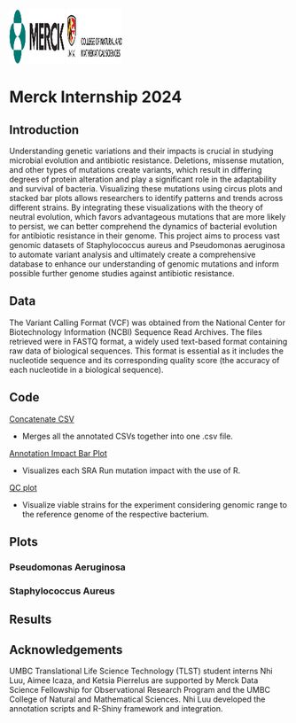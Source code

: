 <p align="right>
  //Need the bottom for the image 
  <img src="https://github.com/PhyloGrok/VCFplots/blob/main/Images/UMBC_logo.png" width="100" height="40">
  <img src="https://github.com/PhyloGrok/VCFplots/blob/main/Images/merck_logo.png" width="100" height="100">

  <img src="https://github.com/PhyloGrok/VCFplots/blob/main/Images/UMBC_logo.png" width="100" height="100">
  
</p>

<h1>Merck Internship 2024</h1>


<h2>Introduction</h2>
  <p>Understanding genetic variations and their impacts is crucial in studying microbial evolution and antibiotic resistance. Deletions, missense mutation, and other types of mutations create variants, which result in differing degrees of protein alteration and play a significant role in the adaptability and survival of bacteria. Visualizing these mutations using circus plots and stacked bar plots allows researchers to identify patterns and trends across different strains. By integrating these visualizations with the theory of neutral evolution, which favors advantageous mutations that are more likely to persist, we can better comprehend the dynamics of bacterial evolution for antibiotic resistance in their genome. This project aims to process vast genomic datasets of Staphylococcus aureus and Pseudomonas aeruginosa to automate variant analysis and ultimately create a comprehensive database to enhance our understanding of genomic mutations and  inform possible further genome studies against antibiotic resistance.</p>
<h2>Data</h2>
  <p> The Variant Calling Format (VCF) was obtained from the National Center for Biotechnology Information (NCBI) Sequence Read Archives. 
  The files retrieved were in FASTQ format, a widely used text-based format containing raw data of biological sequences. This format is 
  essential as it includes the nucleotide sequence and its corresponding quality score (the accuracy of each nucleotide in a biological sequence).
  </p>
<h2>Code</h2>

[Concatenate CSV](https://github.com/PhyloGrok/VCFplots/blob/main/code/Concatenate_CSVs.R)

- Merges all the annotated CSVs together into one .csv file.

[Annotation Impact Bar Plot](https://github.com/PhyloGrok/VCFplots/blob/main/code/Annotation_Impacts_BarPlot.R)

- Visualizes each SRA Run mutation impact with the use of R.

[QC plot](https://github.com/PhyloGrok/VCFplots/blob/main/code/QC_Plot_SA.R)

- Visualize viable strains for the experiment considering genomic range to the reference genome of the respective bacterium.

<h2>Plots</h2>

<h3>Pseudomonas Aeruginosa</h3>

<h3>Staphylococcus Aureus</h3>

<h2>Results</h2>

<h2>Acknowledgements</h2>
UMBC Translational Life Science Technology (TLST) student interns Nhi Luu, Aimee Icaza, and Ketsia Pierrelus are supported by Merck Data Science Fellowship for Observational Research Program and the UMBC College of Natural and Mathematical Sciences.  Nhi Luu developed the annotation scripts and R-Shiny framework and integration. 
